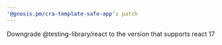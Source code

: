 ```yaml
---
'@gnosis.pm/cra-template-safe-app': patch
---
```


Downgrade @testing-library/react to the version that supports react 17
